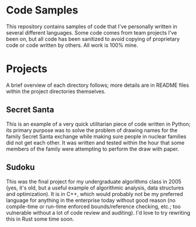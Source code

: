 Code Samples
============

This repository contains samples of code that I've personally written in
several different languages.  Some code comes from team projects I've been on,
but all code has been sanitized to avoid copying of proprietary code or code
written by others.  All work is 100% mine.


Projects
========

A brief overview of each directory follows; more details are in README files
within the project directories themselves.


Secret Santa
------------

This is an example of a very quick utilitarian piece of code written in Python;
its primary purpose was to solve the problem of drawing names for the family
Secret Santa exchange while making sure people in nuclear families did not get
each other.  It was written and tested within the hour that some members of the
family were attempting to perform the draw with paper.


Sudoku
------

This was the final project for my undergraduate algorithms class in 2005 (yes,
it's old, but a useful example of algorithmic analysis, data structures and
optimization).  It is in C++, which would probably not be my preferred language
for anything in the enterprise today without good reason (no compile-time or
run-time enforced bounds/reference checking, etc.; too vulnerable without a lot
of code review and auditing).  I'd love to try rewriting this in Rust some time
soon.

